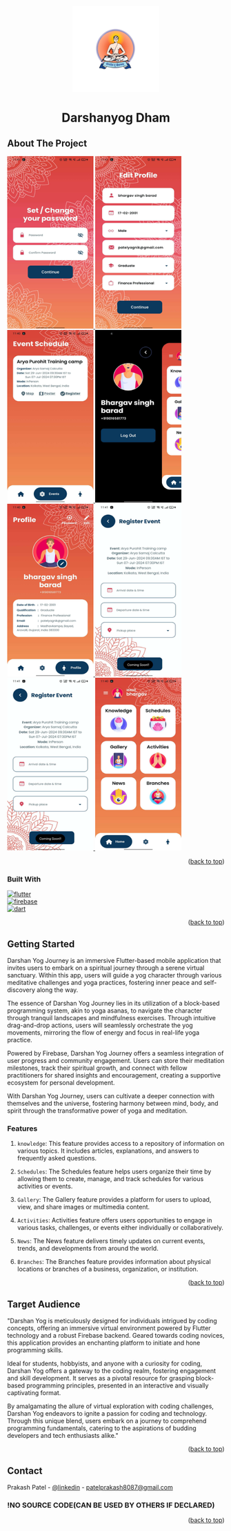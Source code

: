 

<a name="readme-top"></a>



<!--

[![Contributors][contributors-shield]][contributors-url]
[![Forks][forks-shield]][forks-url]
[![Stargazers][stars-shield]][stars-url]
[![Issues][issues-shield]][issues-url]
[![MIT License][license-shield]][license-url]
[![LinkedIn][linkedin-shield]][linkedin-url]

-->


<!-- PROJECT LOGO -->
<br />
<div align="center">

  <a href="https://github.com/OraclYT/mark-3-demo">
    <img src="assets/Logo.png" alt="Logo" width="200" height="200">
  </a> 


<h1 align="center">Darshanyog Dham</h1>

  
</div>

<!-- ABOUT THE PROJECT -->
## About The Project

<a href="https://github.com/OraclYT/mark-3-demo">
    <img src="assets/Change_your_password.JPEG" alt="Logo" width="200" height="400">
  </a> 
  <a href="https://github.com/OraclYT/mark-3-demo">
    <img src="assets/Edit_profile.JPEG" alt="Logo" width="200" height="400">
  </a> 
  <a href="https://github.com/OraclYT/mark-3-demo">
    <img src="assets/Event_Schedule.JPEG" alt="Logo" width="200" height="400">
  </a>
  <a href="https://github.com/OraclYT/mark-3-demo">
    <img src="assets/Log_out.JPEG" alt="Logo" width="200" height="400">
  </a>
  <a href="https://github.com/OraclYT/mark-3-demo">
    <img src="assets/Profile.JPEG" alt="Logo" width="200" height="400">
  </a> 
  <a href="https://github.com/OraclYT/mark-3-demo">
    <img src="assets/Redister_Event.JPEG" alt="Logo" width="200" height="400">
  </a> 
  <a href="https://github.com/OraclYT/mark-3-demo">
    <img src="assets/Redister_Event.JPEG" alt="Logo" width="200" height="400">
  </a>
  <a href="https://github.com/OraclYT/mark-3-demo">
    <img src="assets/home_page.JPEG" alt="Logo" width="200" height="400">
  </a>
  
<p align="right">(<a href="#readme-top">back to top</a>)</p>



### Built With

[![flutter][flutter.js]][Next-url]<br>
[![firebase](https://img.shields.io/badge/firebase-FFCA28?style=for-the-badge&logo=firebase&logoColor=FFCA28)](Next-url)<br>
[![dart](https://img.shields.io/badge/Dart-0175C2?style=for-the-badge&logo=dart&logoColor=0175C2)](Next-url)
<!--
* [![React][React.js]][React-url]
* [![Vue][Vue.js]][Vue-url]
* [![Angular][Angular.io]][Angular-url]
* [![Svelte][Svelte.dev]][Svelte-url]
* [![Laravel][Laravel.com]][Laravel-url]
* [![Bootstrap][Bootstrap.com]][Bootstrap-url]
* [![JQuery][JQuery.com]][JQuery-url]
-->
<p align="right">(<a href="#readme-top">back to top</a>)</p>



<!-- GETTING STARTED -->
## Getting Started

Darshan Yog Journey is an immersive Flutter-based mobile application that invites users to embark on a spiritual journey through a serene virtual sanctuary. Within this app, users will guide a yog character through various meditative challenges and yoga practices, fostering inner peace and self-discovery along the way.

The essence of Darshan Yog Journey lies in its utilization of a block-based programming system, akin to yoga asanas, to navigate the character through tranquil landscapes and mindfulness exercises. Through intuitive drag-and-drop actions, users will seamlessly orchestrate the yog movements, mirroring the flow of energy and focus in real-life yoga practice.

Powered by Firebase, Darshan Yog Journey offers a seamless integration of user progress and community engagement. Users can store their meditation milestones, track their spiritual growth, and connect with fellow practitioners for shared insights and encouragement, creating a supportive ecosystem for personal development.

With Darshan Yog Journey, users can cultivate a deeper connection with themselves and the universe, fostering harmony between mind, body, and spirit through the transformative power of yoga and meditation.

### Features

1. `knowledge`: This feature provides access to a repository of information on various topics. It includes articles, explanations, and answers to frequently asked questions. 
 
2. `Schedules`:  The Schedules feature helps users organize their time by allowing them to create, manage, and track schedules for various activities or events.
 
3. `Gallery`: The Gallery feature provides a platform for users to upload, view, and share images or multimedia content.
 
4. `Activities`:  Activities feature offers users opportunities to engage in various tasks, challenges, or events either individually or collaboratively.
 
5. `News`:  The News feature delivers timely updates on current events, trends, and developments from around the world.
 
6. `Branches`: The Branches feature provides information about physical locations or branches of a business, organization, or institution.

<!--
### Installation

1. Get a free API Key at [https://example.com](https://example.com)
2. Clone the repo
   ```sh
   git clone https://github.com/github_username/repo_name.git
   ```
3. Install NPM packages
   ```sh
   npm install
   ```
4. Enter your API in `config.js`
   ```js
   const API_KEY = 'ENTER YOUR API';
   ```
-->
<p align="right">(<a href="#readme-top">back to top</a>)</p>





## Target Audience

"Darshan Yog is meticulously designed for individuals intrigued by coding concepts, offering an immersive virtual environment powered by Flutter technology and a robust Firebase backend. Geared towards coding novices, this application provides an enchanting platform to initiate and hone programming skills.

Ideal for students, hobbyists, and anyone with a curiosity for coding, Darshan Yog offers a gateway to the coding realm, fostering engagement and skill development. It serves as a pivotal resource for grasping block-based programming principles, presented in an interactive and visually captivating format.

By amalgamating the allure of virtual exploration with coding challenges, Darshan Yog endeavors to ignite a passion for coding and technology. Through this unique blend, users embark on a journey to comprehend programming fundamentals, catering to the aspirations of budding developers and tech enthusiasts alike."
<p align="right">(<a href="#readme-top">back to top</a>)</p>



<!-- CONTACT -->
## Contact

Prakash Patel - [@linkedin](https://www.linkedin.com/in/prakash-patell/) - patelprakash8087@gmail.com


### !NO SOURCE CODE(CAN BE USED BY OTHERS IF DECLARED)

<p align="right">(<a href="#readme-top">back to top</a>)</p>



<!-- MARKDOWN LINKS & IMAGES -->
<!-- https://www.markdownguide.org/basic-syntax/#reference-style-links -->
[contributors-shield]: https://img.shields.io/github/contributors/github_username/repo_name.svg?style=for-the-badge
[contributors-url]: https://github.com/github_username/repo_name/graphs/contributors
[forks-shield]: https://img.shields.io/github/forks/github_username/repo_name.svg?style=for-the-badge
[forks-url]: https://github.com/github_username/repo_name/network/members
[stars-shield]: https://img.shields.io/github/stars/github_username/repo_name.svg?style=for-the-badge
[stars-url]: https://github.com/github_username/repo_name/stargazers
[issues-shield]: https://img.shields.io/github/issues/github_username/repo_name.svg?style=for-the-badge
[issues-url]: https://github.com/github_username/repo_name/issues
[license-shield]: https://img.shields.io/github/license/github_username/repo_name.svg?style=for-the-badge
[license-url]: https://github.com/github_username/repo_name/blob/master/LICENSE.txt
[linkedin-shield]: https://img.shields.io/badge/-LinkedIn-black.svg?style=for-the-badge&logo=linkedin&colorB=555
[linkedin-url]: https://linkedin.com/in/linkedin_username
[product-screenshot]: images/ss1.png
[product-screenshot-2]: images/ss2.png
[flutter.js]: https://img.shields.io/badge/flutter-20232A?style=for-the-badge&logo=flutter&logoColor=61DAFB
[unity.js]: https://img.shields.io/badge/unity%203D-000000?style=for-the-badge&logo=unity&logoColor=white
[Next-url]: https://nextjs.org/
[React.js]: https://img.shields.io/badge/React-20232A?style=for-the-badge&logo=react&logoColor=61DAFB
[React-url]: https://reactjs.org/
[Vue.js]: https://img.shields.io/badge/Vue.js-35495E?style=for-the-badge&logo=vuedotjs&logoColor=4FC08D
[C.js]: https://img.shields.io/badge/c%20sharp-000000?style=for-the-badge&logo=c&logoColor=4FC08D
[Vue-url]: https://vuejs.org/
[Angular.io]: https://img.shields.io/badge/Angular-DD0031?style=for-the-badge&logo=angular&logoColor=white
[Angular-url]: https://angular.io/
[Svelte.dev]: https://img.shields.io/badge/Svelte-4A4A55?style=for-the-badge&logo=svelte&logoColor=FF3E00
[Svelte-url]: https://svelte.dev/
[Laravel.com]: https://img.shields.io/badge/Laravel-FF2D20?style=for-the-badge&logo=laravel&logoColor=white
[Laravel-url]: https://laravel.com
[Bootstrap.com]: https://img.shields.io/badge/Bootstrap-563D7C?style=for-the-badge&logo=bootstrap&logoColor=white
[Bootstrap-url]: https://getbootstrap.com
[JQuery.com]: https://img.shields.io/badge/jQuery-0769AD?style=for-the-badge&logo=jquery&logoColor=white
[JQuery-url]: https://jquery.com 
